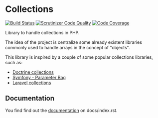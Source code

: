 Collections
===========

[![Build Status](https://travis-ci.org/cct-marketing/collections.svg?branch=master)](https://travis-ci.org/cct-marketing/collections)
[![Scrutinizer Code Quality](https://scrutinizer-ci.com/g/cct-marketing/collections/badges/quality-score.png?b=master)](https://scrutinizer-ci.com/g/cct-marketing/collections/?branch=master)
[![Code Coverage](https://scrutinizer-ci.com/g/cct-marketing/collections/badges/coverage.png?b=master)](https://scrutinizer-ci.com/g/cct-marketing/collections/?branch=master)

Library to handle collections in PHP.

The idea of the project is centralize some already existent libraries commonly used to handle arrays in the concept of "objects".  

This library is inspired by a couple of some popular collections libraries, such as:

* [Doctrine collections](https://github.com/doctrine/collections)
* [Symfony - Parameter Bag](https://github.com/symfony/http-foundation/blob/master/ParameterBag.php)
* [Laravel collections](https://github.com/illuminate/support/blob/master/Collection.php)

Documentation
-------------

You find find out the [documentation](docs/index.rst) on docs/index.rst. 

